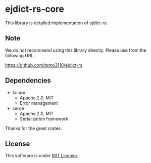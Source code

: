 ejdict-rs-core
===

This library is detailed implementation of ejdict-rs.

## Note

We do not recommend using this library directly.
Please use from the following URL.

https://github.com/tomo3110/ejdict-rs

## Dependencies

- failure
  - Apache 2.0, MIT
  - Error management
- serde
  - Apache 2.0, MIT
  - Serialization framework
  
Thanks for the great crates.

## License

This software is under [MIT License](https://github.com/tomo3110/ejdict-rs/blob/master/LICENCE).
